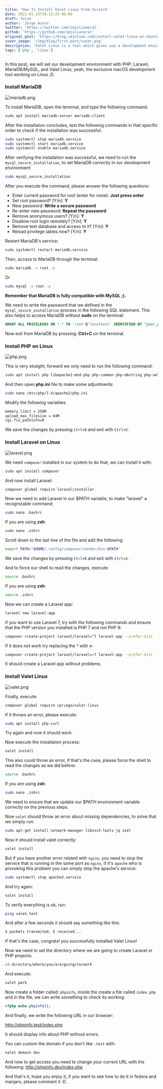 ```yaml
---
title: 'How To Install Valet Linux From Scratch'
date: 2021-01-23T20:13:25-06:00
draft: false
author: 'Jorge Acero'
twitter: 'https://twitter.com/imjulianeral'
github: 'https://github.com/imjulianeral'
original_post: 'https://blog.imjulian.com/install-valet-linux-on-ubuntu-from-scratch'
cover_image: '/img/blog/first-post/cover.png'
description: 'Valet Linux is a tool which gives you a development environment for php'
tags: ['php', 'linux']
---
```


In this post, we will set our development environment with PHP, Laravel, MariaDB/MySQL, and Valet Linux; yeah, the exclusive macOS development tool working on Linux ;D.

### Install MariaDB

![mariadb.png](https://media-exp1.licdn.com/dms/image/C5622AQGmaMJX50KD-w/feedshare-shrink_2048_1536/0/1573405553381?e=2159024400&v=beta&t=byFb3KG3UHyNVQygzIJR4BfeA69d8zdoGG2CqTzwODo)

To install MariaDB, open the terminal, and type the following command:

```bash
sudo apt install mariadb-server mariadb-client
```

After the installation concludes, test the following commands in that specific order to check if the installation was successful:

```bash
sudo systemctl stop mariadb.service
sudo systemctl start mariadb.service
sudo systemctl enable mariadb.service
```

After verifying the installation was successful, we need to run the `mysql_secure_installation`, to set MariaDB correctly in our development environment:

```bash
sudo mysql_secure_installation
```

After you execute the command, please answer the following questions:

- Enter current password for root (enter for none): **Just press enter**
- Set root password? [Y/n]: **Y**
- New password: **Write a secure password**
- Re-enter new password: **Repeat the password**
- Remove anonymous users? [Y/n]: **Y**
- Disallow root login remotely? [Y/n]: **Y**
- Remove test database and access to it? [Y/n]: **Y**
- Reload privilege tables now? [Y/n]: **Y**

Restart MariaDB's service:

```bash
sudo systemctl restart mariadb.service
```

Then, access to MariaDB through the terminal:

```bash
sudo mariadb -u root -p
```

Or

```bash
sudo mysql -u root -p
```

**Remember that MariaDB is fully compatible with MySQL ;).**

We need to write the password that we defined in the `mysql_secure_installation` process in the following SQL statement. This also helps to access MariaDB without **sudo** on the terminal:

```SQL
GRANT ALL PRIVILEGES ON *.* TO 'root'@'localhost' IDENTIFIED BY "your_password";
```

Now exit from MariaDB by pressing: **Ctrl+C** on the terminal.

### Install PHP on Linux

![php.png](https://cdn.hashnode.com/res/hashnode/image/upload/v1609625575852/t9O1pZb5B.png)

This is very straight; forward we only need to run the following command:

```bash
sudo apt install php libapache2-mod-php php-common php-mbstring php-xmlrpc php-soap php-gd php-xml php-mysql php-cli php-mcrypt php-zip php-curl php-sqlite3 php-pgsql
```

And then open **php.ini** file to make some adjustments:

```bash
sudo nano /etc/php/7.X/apache2/php.ini
```

Modify the following variables:

```bash
memory_limit = 256M
upload_max_filesize = 64M
cgi.fix_pathinfo=0
```

We save the changes by pressing `Ctrl+O` and exit with `Ctrl+X`.

### Install Laravel on Linux

![laravel.png](https://cdn.hashnode.com/res/hashnode/image/upload/v1609625439070/v0Vw6xZ_O.png)

We need `composer` installed in our system to do that, we can install it with:

```bash
sudo apt install composer
```

And now install Laravel:

```bash
composer global require laravel/installer
```

Now we need to add Laravel in our $PATH variable, to make "laravel" a recognizable command:

```bash
sudo nano .bashrc
```

If you are using **zsh**:

```bash
sudo nano .zshrc
```

Scroll down to the last line of the file and add the following:

```bash
export PATH="$HOME/.config/composer/vendor/bin:$PATH"
```

We save the changes by pressing `Ctrl+O` and exit with `Ctrl+X`.

And to force our shell to read the changes, execute:

```bash
source .bashrc
```

If you are using **zsh**:

```bash
source .zshrc
```

Now we can create a Laravel app:

```bash
laravel new laravel-app
```

If you want to use Laravel 7, try with the following commands and ensure that the PHP version you installed is PHP 7 and not PHP 8:

```bash
composer create-project laravel/laravel=^7 laravel-app --prefer-dist
```

If it does not work try replacing the **^** with **>**:

```bash
composer create-project laravel/laravel=>7 laravel-app --prefer-dist
```

It should create a Laravel app without problems.

### Install Valet Linux

![valet.png](https://cdn.hashnode.com/res/hashnode/image/upload/v1609624764836/-YNhFCh5e.png)

Finally, execute:

```bash
composer global require cpriego/valet-linux
```

If it throws an error, please execute:

```bash
sudo apt install php-curl
```

Try again and now it should work.

Now execute the installation process:

```bash
valet install
```

This also could throw an error, if that's the case, please force the shell to read the changes as we did before:

```bash
source .bashrc
```

If you are using **zsh**:

```bash
sudo nano .zshrc
```

We need to ensure that we update our $PATH environment variable correctly on the previous steps.

Now `valet` should throw an error about missing dependencies, to solve that we simply run:

```bash
sudo apt-get install network-manager libnss3-tools jq xsel
```

Now it should install valet correctly:

```bash
valet install
```

But if you have another error related with `nginx`, you need to stop the service that is running in the same port as `nginx`, if it's `apache` who is provoking this problem you can simply stop the apache's service:

```bash
sudo systemctl stop apache2.service
```

And try again:

```bash
valet install
```

To verify everything is ok, run:

```bash
ping valet.test
```

And after a few seconds it should say something like this:

```bash
X packets transmited, X received...
```

If that's the case, congrats! you successfully installed Valet Linux!

Now we need to set the directory where we are going to create Laravel or PHP projects:

```bash
cd directory/where/you/are/going/to/work
```

And execute:

```bash
valet park
```

Now create a folder called: `phpinfo`, inside the create a file called `index.php` and in the file, we can write something to check its working:

```php
<?php echo phpinfo();
```

And finally, we write the following URL in our browser:

http://phpinfo.test/index.php

It should display info about PHP without errors.

You can custom the domain if you don't like `.test` with:

```bash
valet domain dev
```

And now to get access you need to change your current URL with the following:
http://phpinfo.dev/index.php

And that's it, hope you enjoy it, if you want to see how to do it in fedora and manjaro, please comment it :D.
